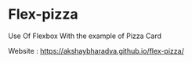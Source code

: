 # Flex-pizza
Use Of Flexbox With the example of Pizza Card

Website : https://akshaybharadva.github.io/flex-pizza/
